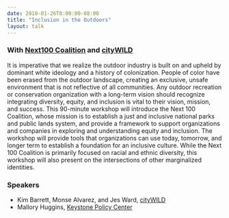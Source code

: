 ```yaml
---
date: 2018-01-26T8:00:00-08:00
title: "Inclusion in the Outdoors"
layout: talk
---
```


### With [Next100 Coalition](http://next100coalition.org/) and [cityWILD](http://www.citywild.org/)

It is imperative that we realize the outdoor industry is built on and upheld by dominant white ideology and a history of colonization. People of color have been erased from the outdoor landscape, creating an exclusive, unsafe environment that is not reflective of all communities. Any outdoor recreation or conservation organization with a long-term vision should recognize integrating diversity, equity, and inclusion is vital to their vision, mission, and success. This 90-minute workshop will introduce the Next 100 Coalition, whose mission is to establish a just and inclusive national parks and public lands system, and provide a framework to support organizations and companies in exploring and understanding equity and inclusion. The workshop will provide tools that organizations can use today, tomorrow, and longer term to establish a foundation for an inclusive culture. While the Next 100 Coalition is primarily focused on racial and ethnic diversity, this workshop will also present on the intersections of other marginalized identities.

### Speakers
- Kim Barrett, Monse Alvarez, and Jes Ward, [cityWILD](http://www.citywild.org)
- Mallory Huggins, [Keystone Policy Center](https://www.keystone.org/)
